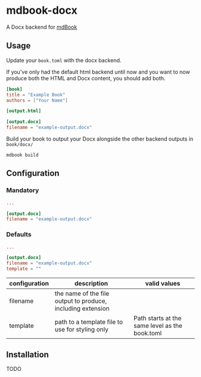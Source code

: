 # mdbook-docx

A Docx backend for [mdBook](https://rust-lang.github.io/mdBook/)

## Usage

Update your `book.toml` with the docx backend.

If you've only had the default html backend until now and you want to now produce both the HTML and Docx content, you should add both.

```toml
[book]
title = "Example Book"
authors = ["Your Name"]

[output.html]

[output.docx]
filename = "example-output.docx"
```

Build your book to output your Docx alongside the other backend outputs in `book/docx/`

```terminal
mdbook build
```

## Configuration

### Mandatory

```toml
...

[output.docx]
filename = "example-output.docx"
```

### Defaults

```toml
...

[output.docx]
filename = "example-output.docx"
template = ""
```

| configuration | description | valid values |
| ------------- | ----------- | ------------ |
| filename | the name of the file output to produce, including extension | |
| template | path to a template file to use for styling only | Path starts at the same level as the book.toml | 

## Installation

TODO